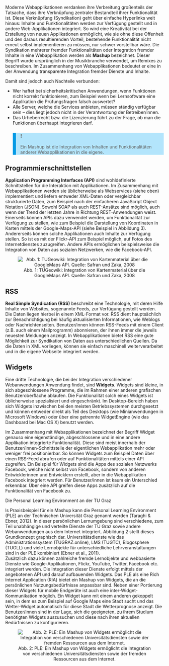 Moderne Webapplikationen verdanken ihre Verbreitung großenteils der Tatsache, dass ihre Verknüpfung zentraler Bestandteil ihrer Funktionalität ist. Diese Verknüpfung (Syndikation) geht über einfache Hyperlinks weit hinaus: Inhalte und Funktionalitäten werden zur Verfügung gestellt und in andere Web-Applikationen integriert. So wird eine Kreativität bei der Erstellung von neuen Applikationen ermöglicht, wie sie ohne diese Offenheit und den daraus resultierenden Vorteil, bestehende Funktionalität nicht erneut selbst implementieren zu müssen, nur schwer vorstellbar wäre. Die Syndikation mehrerer fremder Funktionalitäten oder Integration fremder Inhalte in eine Webapplikation werden als **Mashup** bezeichnet. Dieser Begriff wurde ursprünglich in der Musikbranche verwendet, um Remixes zu beschreiben. Im Zusammenhang von Webapplikationen bedeutet er eine in der Anwendung transparente Integration fremder Dienste und Inhalte.

Damit sind jedoch auch Nachteile verbunden:

- Wer haftet bei sicherheitskritischen Anwendungen, wenn Funktionen nicht korrekt funktionieren, zum Beispiel wenn bei Lernsoftware eine Applikation die Prüfungsfragen falsch auswertet?
- Alle Server, welche die Services anbieten, müssen ständig verfügbar sein – dies liegt jedoch nicht in der Verantwortung der Betreiber/innen.
- Das Urheberrecht bzw. die Lizenzierung führt zu der Frage, ob man die Funktionen überhaupt integrieren darf.

<blockquote style="background: #B3E5FC; border-left: 10px solid #039BE5">

### !

Ein Mashup ist die Integration von Inhalten und Funktionalitäten anderer Webapplikationen in die eigene.

</blockquote>

## Programmierschnittstellen

**Application Programming Interfaces (API)** sind wohldefinierte Schnittstellen für die Interaktion mit Applikationen. Im Zusammenhang mit Webapplikationen werden sie üblicherweise als Webservices (siehe oben) implementiert und liefern entweder XML-Daten oder vergleichbar strukturierte Daten, zum Beispiel nach der einfacheren JavaScript Object Notation (JSON). Sowohl SOAP als auch REST-Ansätze sind möglich, auch wenn der Trend der letzten Jahre in Richtung REST-Anwendungen weist.  
Einerseits können APIs dazu verwendet werden, um Funktionalität zur Verfügung zu stellen, wie zum Beispiel die Darstellung von Koordinaten in Karten mittels der Google-Maps-API (siehe Beispiel in Abbildung 3). Andererseits können solche Applikationen auch Inhalte zur Verfügung stellen. So ist es mit der Flickr-API zum Beispiel möglich, auf Fotos des Internetdienstes zuzugreifen. Andere APIs ermöglichen beispielsweise die Integration von Daten aus sozialen Netzwerken, wie die Facebook-API.

<center><figure>
  <img src="img/1_TUGeowiki_Integration_von_Kartenmaterial_über_die_GoogleMaps_API_Quelle_Safran_u.png" alt="Abb. 1: TUGeowiki: Integration von Kartenmaterial über die GoogleMaps API. Quelle: Safran und Zaka, 2008">
  <figcaption>Abb. 1: TUGeowiki: Integration von Kartenmaterial über die GoogleMaps API. Quelle: Safran und Zaka, 2008</figcaption>
</figure></center>


## RSS

**Real Simple Syndication (RSS)** beschreibt eine Technologie, mit deren Hilfe Inhalte von Websites, sogenannte Feeds, zur Verfügung gestellt werden. Die Daten liegen hierbei in einem XML-Format vor. RSS dient hauptsächlich zur Benachrichtigung bei häufig aktualisierten Informationen, wie Weblogs oder Nachrichtenseiten. Benutzer/innen können RSS-Feeds mit einem Client (z.B. auch einem Mailprogramm) abonnieren, der ihnen immer die jeweils neuesten Meldungen anzeigt. In Webapplikationen bietet RSS eine gute Möglichkeit zur Syndikation von Daten aus unterschiedlichen Quellen. Da die Daten in XML vorliegen, können sie einfach maschinell weiterverarbeitet und in die eigene Webseite integriert werden.

## Widgets

Eine dritte Technologie, die bei der Integration verschiedener Webanwendungen Anwendung findet, sind **Widgets**. Widgets sind kleine, in sich abgeschlossene Programme, die im Rahmen einer anderen grafischen Benutzeroberfläche ablaufen. Die Funktionalität solch eines Widgets ist üblicherweise spezialisiert und eingeschränkt. Im Desktop-Bereich haben sich Widgets inzwischen bei den meisten Betriebssystemen durchgesetzt und können entweder direkt als Teil des Desktops (wie Minianwendungen in Microsoft Windows) oder über eine getrennte WidgetEngine (wie das Dashboard bei Mac OS X) benutzt werden.

Im Zusammenhang mit Webapplikationen bezeichnet der Begriff Widget genauso eine eigenständige, abgeschlossene und in eine andere Applikation integrierte Funktionalität. Diese sind meist innerhalb der Benutzer/innen-Schnittstelle der eigentlichen Webapplikation mehr oder weniger frei positionierbar. So können Widgets zum Beispiel Daten über einen RSS-Feed abrufen oder auf Funktionalitäten mittels einer API zugreifen. Ein Beispiel für Widgets sind die Apps des sozialen Netzwerks Facebook, welche nicht selbst von Facebook, sondern von anderen Entwicklerinnen und Entwicklern erstellt, aber in die Webapplikation Facebook integriert werden. Für Benutzer/innen ist kaum ein Unterschied erkennbar. Über eine API greifen diese Apps zusätzlich auf die Funktionalität von Facebook zu.

Die Personal Learning Environment an der TU Graz

ls Praxisbeispiel für ein Mashup kann die Personal Learning Environment (PLE) an der Technischen Universität Graz genannt werden (Taraghi &amp; Ebner, 2012). In dieser persönlichen Lernumgebung sind verschiedene, zum Teil unabhängige und verteilte Dienste der TU Graz sowie andere Webanwendungen aus dem Internet integriert. Abbildung 2 stellt dieses Grundkonzept graphisch dar. Universitätsdienste wie das Administrationssystem (TUGRAZ.online), LMS (TUGTC), Blogosphere (TUGLL) und viele Lernobjekte für unterschiedliche Lehrveranstaltungen sind in der PLE kombiniert (Ebner et al., 2011).  
Zusätzlich dazu können zahlreiche fremde Lernobjekte und webbasierte Dienste wie Google-Applikationen, Flickr, YouTube, Twitter, Facebook etc. integriert werden. Die Integration dieser Dienste erfolgt mittels der angebotenen API und darauf aufbauenden Widgets. Das PLE als eine Rich Internet Application (RIA) bietet ein Mashup von Widgets, die an die persönlichen Nutzungsbedürfnisse anpassbar sind. Neben einer Portierung dieser Widgets für mobile Endgeräte ist auch eine inter-Widget-Kommunikation möglich. Ein Widget kann mit einem anderen gekoppelt sein, in dem es zum Beispiel auf Google Maps eine Stadt sucht und das Wetter-Widget automatisch für diese Stadt die Wetterprognose anzeigt. Die Benutzer/innen sind in der Lage, sich die geeigneten, zu ihrem Studium benötigten Widgets auszusuchen und diese nach ihren aktuellen Bedürfnissen zu konfigurieren.

<center><figure>
  <img src="img/2_PLE_Ein_Mashup_von_Widgets_ermöglicht_die_Integration_von_verschiedenen_Universi.png" alt="Abb. 2: PLE: Ein Mashup von Widgets ermöglicht die Integration von verschiedenen Universitätsdiensten sowie der fremden Ressourcen aus dem Internet.">
  <figcaption>Abb. 2: PLE: Ein Mashup von Widgets ermöglicht die Integration von verschiedenen Universitätsdiensten sowie der fremden Ressourcen aus dem Internet.</figcaption>
</figure></center>

